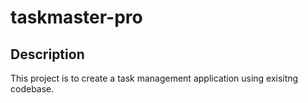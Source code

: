 # taskmaster-pro

## Description 
This project is to create a task management application using exisitng codebase.
